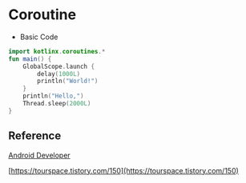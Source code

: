 # Coroutine

* Basic Code

```kotlin
import kotlinx.coroutines.* 
fun main() { 
    GlobalScope.launch {
        delay(1000L)
        println("World!")
    } 
    println("Hello,")
    Thread.sleep(2000L)
}
```



## Reference

[Android Developer](https://developer.android.com/kotlin/coroutines?hl=ko)

[https://tourspace.tistory.com/150](https://tourspace.tistory.com/150)